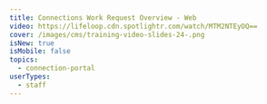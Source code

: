```yaml
---
title: Connections Work Request Overview - Web
video: https://lifeloop.cdn.spotlightr.com/watch/MTM2NTEyOQ==
cover: /images/cms/training-video-slides-24-.png
isNew: true
isMobile: false
topics:
  - connection-portal
userTypes:
  - staff
---
```

